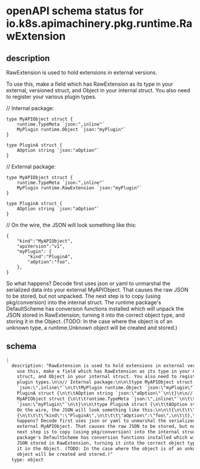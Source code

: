 # openAPI schema status for io.k8s.apimachinery.pkg.runtime.RawExtension

## description

RawExtension is used to hold extensions in external versions.

To use this, make a field which has RawExtension as its type in your external, versioned struct, and Object in your internal struct. You also need to register your various plugin types.

// Internal package:

	type MyAPIObject struct {
		runtime.TypeMeta `json:",inline"`
		MyPlugin runtime.Object `json:"myPlugin"`
	}

	type PluginA struct {
		AOption string `json:"aOption"`
	}

// External package:

	type MyAPIObject struct {
		runtime.TypeMeta `json:",inline"`
		MyPlugin runtime.RawExtension `json:"myPlugin"`
	}

	type PluginA struct {
		AOption string `json:"aOption"`
	}

// On the wire, the JSON will look something like this:

	{
		"kind":"MyAPIObject",
		"apiVersion":"v1",
		"myPlugin": {
			"kind":"PluginA",
			"aOption":"foo",
		},
	}

So what happens? Decode first uses json or yaml to unmarshal the serialized data into your external MyAPIObject. That causes the raw JSON to be stored, but not unpacked. The next step is to copy (using pkg/conversion) into the internal struct. The runtime package's DefaultScheme has conversion functions installed which will unpack the JSON stored in RawExtension, turning it into the correct object type, and storing it in the Object. (TODO: In the case where the object is of an unknown type, a runtime.Unknown object will be created and stored.)

## schema

```yaml
|
  description: "RawExtension is used to hold extensions in external versions.\n\nTo
    use this, make a field which has RawExtension as its type in your external, versioned
    struct, and Object in your internal struct. You also need to register your various
    plugin types.\n\n// Internal package:\n\n\ttype MyAPIObject struct {\n\t\truntime.TypeMeta
    `json:\",inline\"`\n\t\tMyPlugin runtime.Object `json:\"myPlugin\"`\n\t}\n\n\ttype
    PluginA struct {\n\t\tAOption string `json:\"aOption\"`\n\t}\n\n// External package:\n\n\ttype
    MyAPIObject struct {\n\t\truntime.TypeMeta `json:\",inline\"`\n\t\tMyPlugin runtime.RawExtension
    `json:\"myPlugin\"`\n\t}\n\n\ttype PluginA struct {\n\t\tAOption string `json:\"aOption\"`\n\t}\n\n//
    On the wire, the JSON will look something like this:\n\n\t{\n\t\t\"kind\":\"MyAPIObject\",\n\t\t\"apiVersion\":\"v1\",\n\t\t\"myPlugin\":
    {\n\t\t\t\"kind\":\"PluginA\",\n\t\t\t\"aOption\":\"foo\",\n\t\t},\n\t}\n\nSo what
    happens? Decode first uses json or yaml to unmarshal the serialized data into your
    external MyAPIObject. That causes the raw JSON to be stored, but not unpacked. The
    next step is to copy (using pkg/conversion) into the internal struct. The runtime
    package's DefaultScheme has conversion functions installed which will unpack the
    JSON stored in RawExtension, turning it into the correct object type, and storing
    it in the Object. (TODO: In the case where the object is of an unknown type, a runtime.Unknown
    object will be created and stored.)"
  type: object

```
